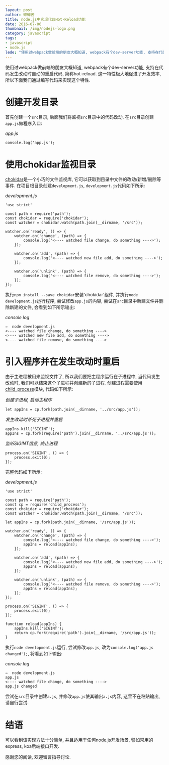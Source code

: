 ```yaml
---
layout: post
author: 碎碎酱
title: node.js中实现代码Hot-Reload功能
date: 2016-07-06
thumbnail: /img/nodejs-logo.png
category: javascript
tags:
- javascript
- node.js
lede: "使用过webpack做前端的朋友大概知道, webpack有个dev-server功能, 支持在代码发生改动时自动的重启代码, 简称hot-reload. 这一特性极大地促进了开发效率, 所以下面我们通过编写代码来实现这个特性."
---
```



使用过webpack做前端的朋友大概知道, webpack有个dev-server功能, 支持在代码发生改动时自动的重启代码, 简称hot-reload. 这一特性极大地促进了开发效率, 所以下面我们通过编写代码来实现这个特性.

# 创建开发目录

首先创建一个`src`目录, 后面我们将监视`src`目录中的代码改动, 在`src`目录创建`app.js`做程序入口:

*app.js*
```
console.log('app.js');
```

# 使用chokidar监视目录

[chokidar](https://www.npmjs.com/package/chokidar)是一个小巧的文件监视库, 它可以获取到目录中文件的改动/新增/删除等事件. 在项目根目录创建`development.js`, `development.js`代码如下所示:

*development.js*
```
'use strict'

const path = require('path');
const chokidar = require('chokidar');
const watcher = chokidar.watch(path.join(__dirname, '/src'));

watcher.on('ready', () => {
    watcher.on('change', (path) => {
        console.log('<---- watched file change, do something ---->');
    });

    watcher.on('add', (path) => {
        console.log('<---- watched new file add, do something ---->');
    });

    watcher.on('unlink', (path) => {
        console.log('<---- watched file remove, do something ---->');
    });
});
```

执行`npm install --save chokidar`安装'chokidar'组件, 并执行`node development.js`运行程序, 尝试修改`app.js`的内容, 尝试在`src`目录中新建文件并删除新建的文件, 会看到如下所示输出:

*console log*
```
⇒  node development.js
<---- watched file change, do something ---->
<---- watched new file add, do something ---->
<---- watched file remove, do something ---->
```

# 引入程序并在发生改动时重启

由于主进程被用来监视文件了, 所以我们要把主程序运行在子进程中, 当代码发生改动时, 我们可以结束这个子进程并创建新的子进程. 创建进程需要使用[child_process](https://nodejs.org/api/child_process.html)模块, 代码如下所示:

*创建子进程, 启动主程序*
```
let appIns = cp.fork(path.join(__dirname, '../src/app.js'));
```

*发生改动时杀死子进程并重启*
```
appIns.kill('SIGINT');
appIns = cp.fork(require('path').join(__dirname, '../src/app.js'));
```

*监听SIGINT信息, 终止进程*
```
process.on('SIGINT', () => {
    process.exit(0);
});
```

完整代码如下所示:

*development.js*
```
'use strict'

const path = require('path');
const cp = require('child_process');
const chokidar = require('chokidar');
const watcher = chokidar.watch(path.join(__dirname, '/src'));

let appIns = cp.fork(path.join(__dirname, '/src/app.js'));

watcher.on('ready', () => {
    watcher.on('change', (path) => {
        console.log('<---- watched file change, do something ---->');
        appIns = reload(appIns);
    });

    watcher.on('add', (path) => {
        console.log('<---- watched new file add, do something ---->');
        appIns = reload(appIns);
    });

    watcher.on('unlink', (path) => {
        console.log('<---- watched file remove, do something ---->');
        appIns = reload(appIns);
    });
});

process.on('SIGINT', () => {
    process.exit(0);
});

function reload(appIns) {
    appIns.kill('SIGINT');
    return cp.fork(require('path').join(__dirname, '/src/app.js'));
}
```

执行`node development.js`运行, 尝试修改`app.js`, 改为`console.log('app.js changed');`, 将看到如下输出:

*console log*
```
⇒  node development.js
app.js
<---- watched file change, do something ---->
app.js changed
```

尝试在`src`目录中创建`a.js`, 并修改`app.js`使其输出`a.js`内容, 这里不在粘贴输出, 请自行尝试.

# 结语

可以看到该实现方法十分简单, 并且适用于任何node.js开发场景, 譬如常用的express, koa后端接口开发.

感谢您的阅读, 欢迎留言指导讨论.